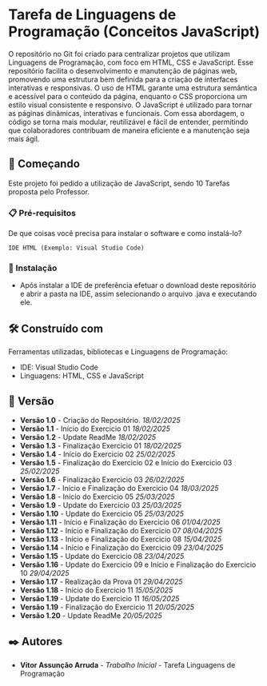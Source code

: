 # Tarefa de Linguagens de Programação (Conceitos JavaScript)

O repositório no Git foi criado para centralizar projetos que utilizam Linguagens de Programação, com foco em HTML, CSS e JavaScript. Esse repositório facilita o desenvolvimento e manutenção de páginas web, promovendo uma estrutura bem definida para a criação de interfaces interativas e responsivas. O uso de HTML garante uma estrutura semântica e acessível para o conteúdo da página, enquanto o CSS proporciona um estilo visual consistente e responsivo. O JavaScript é utilizado para tornar as páginas dinâmicas, interativas e funcionais. Com essa abordagem, o código se torna mais modular, reutilizável e fácil de entender, permitindo que colaboradores contribuam de maneira eficiente e a manutenção seja mais ágil.

## 🚀 Começando

Este projeto foi pedido a utilização de JavaScript, sendo 10 Tarefas proposta pelo Professor.

### 📋 Pré-requisitos

De que coisas você precisa para instalar o software e como instalá-lo?

```
IDE HTML (Exemplo: Visual Studio Code)
```

### 🔧 Instalação

* Após instalar a IDE de preferência efetuar o download deste repositório e abrir a pasta na IDE, assim selecionando o arquivo .java e executando ele.

## 🛠️ Construído com

Ferramentas utilizadas, bibliotecas e Linguagens de Programação:

* IDE: Visual Studio Code
* Linguagens: HTML, CSS e JavaScript

## 📌 Versão

* **Versão 1.0** - Criação do Repositório. *18/02/2025*
* **Versão 1.1** - Início do Exercicio 01 *18/02/2025*
* **Versão 1.2** - Update ReadMe *18/02/2025*
* **Versão 1.3** - Finalização Exercicio 01 *18/02/2025*
* **Versão 1.4** - Início do Exercicio 02 *25/02/2025*
* **Versão 1.5** - Finalização do Exercicio 02 e Início do Exercicio 03 *25/02/2025*
* **Versão 1.6** - Finalização Exercicio 03 *26/02/2025*
* **Versão 1.7** - Início e Finalização do Exercicio 04 *18/03/2025*
* **Versão 1.8** - Início do Exercicio 05 *25/03/2025*
* **Versão 1.9** - Update do Exercicio 03 *25/03/2025*
* **Versão 1.10** - Update do Exercicio 05 *25/03/2025*
* **Versão 1.11** - Início e Finalização do Exercicio 06 *01/04/2025*
* **Versão 1.12** - Início e Finalização do Exercicio 07 *08/04/2025*
* **Versão 1.13** - Início e Finalização do Exercicio 08 *15/04/2025*
* **Versão 1.14** - Início e Finalização do Exercicio 09 *23/04/2025*
* **Versão 1.15** - Update do Exercicio 08 *23/04/2025*
* **Versão 1.16** - Update do Exercicio 09 e Início e Finalização do Exercicio 10 *29/04/2025*
* **Versão 1.17** - Realização da Prova 01 *29/04/2025*
* **Versão 1.18** - Início do Exercicio 11 *15/05/2025*
* **Versão 1.19** - Update do Exercicio 11 *16/05/2025*
* **Versão 1.19** - Finalização do Exercicio 11 *20/05/2025*
* **Versão 1.20** - Update ReadMe *20/05/2025*

## ✒️ Autores

* **Vitor Assunção Arruda** - *Trabalho Inicial* - Tarefa Linguagens de Programação